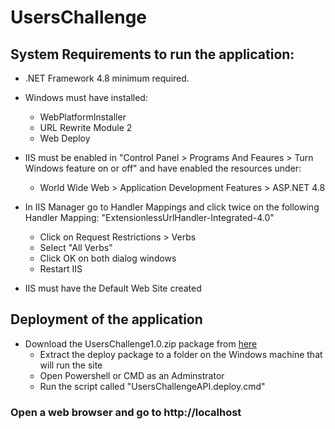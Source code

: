# UsersChallenge

## System Requirements to run the application: ##

- .NET Framework 4.8 minimum required.

- Windows must have installed:
	- WebPlatformInstaller
	- URL Rewrite Module 2
	- Web Deploy

- IIS must be enabled in "Control Panel > Programs And Feaures > Turn Windows feature on or off" and have enabled the resources under:
	- World Wide Web > Application Development Features > ASP.NET 4.8 

- In IIS Manager go to Handler Mappings and click twice on the following Handler Mapping: "ExtensionlessUrlHandler-Integrated-4.0"
	- Click on Request Restrictions > Verbs
	- Select "All Verbs"
	- Click OK on both dialog windows
	- Restart IIS

- IIS must have the Default Web Site created

## Deployment of the application ##
- Download the UsersChallenge1.0.zip package from [here](https://github.com/lucasvcardoso/UsersTechChallenge/releases/tag/1.0)
	- Extract the deploy package to a folder on the Windows machine that will run the site
	- Open Powershell or CMD as an Adminstrator
	- Run the script called "UsersChallengeAPI.deploy.cmd"

### Open a web browser and go to http://localhost ###
	
